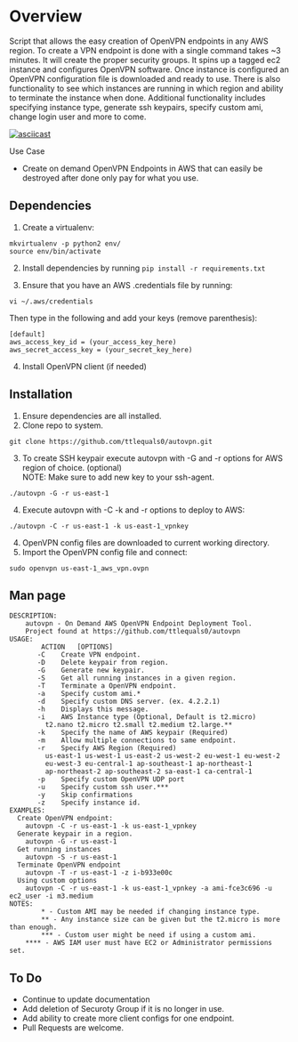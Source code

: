 # Overview

Script that allows the easy creation of OpenVPN endpoints in any AWS region.  To create a VPN endpoint is done with a single command takes ~3 minutes. It will create the proper security groups. It spins up a tagged ec2  instance  and configures OpenVPN software. Once instance is configured an OpenVPN configuration file is downloaded and ready to use. There is also functionality to see which instances are running in which region and ability to terminate the instance when done. Additional functionality includes specifying instance type, generate ssh keypairs, specify custom ami,  change login user and more to come. 

[![asciicast](https://asciinema.org/a/102869.png)](https://asciinema.org/a/102869)

Use Case
  * Create on demand OpenVPN Endpoints in AWS that can easily be destroyed after done
    only pay for what you use.
    
## Dependencies

1. Create a virtualenv:
```
mkvirtualenv -p python2 env/
source env/bin/activate
````

2. Install dependencies by running `pip install -r requirements.txt`

3. Ensure that you have an AWS .credentials file by running: 
```
vi ~/.aws/credentials
```
Then type in the following and add your keys (remove parenthesis):
```
[default]
aws_access_key_id = (your_access_key_here)
aws_secret_access_key = (your_secret_key_here)
```
4. Install OpenVPN client (if needed)

## Installation

1. Ensure dependencies are all installed.
2. Clone repo to system.
```
git clone https://github.com/ttlequals0/autovpn.git
```
3. To create SSH keypair execute autovpn with -G and -r options for AWS region of choice. (optional)	
   NOTE: Make sure to add new key to your ssh-agent.
```
./autovpn -G -r us-east-1
```
4. Execute autovpn with -C -k and -r options to deploy to AWS:
```
./autovpn -C -r us-east-1 -k us-east-1_vpnkey
```
4. OpenVPN config files are downloaded to current working directory.
5. Import the OpenVPN config file and connect:
```
sudo openvpn us-east-1_aws_vpn.ovpn
``` 

## Man page
```
DESCRIPTION:
    autovpn - On Demand AWS OpenVPN Endpoint Deployment Tool.
	Project found at https://github.com/ttlequals0/autovpn
USAGE:
        ACTION	 [OPTIONS]
       -C    Create VPN endpoint.
       -D    Delete keypair from region.
       -G    Generate new keypair.
       -S    Get all running instances in a given region.
       -T    Terminate a OpenVPN endpoint.
       -a    Specify custom ami.*
       -d    Specify custom DNS server. (ex. 4.2.2.1)
       -h    Displays this message.
       -i    AWS Instance type (Optional, Default is t2.micro)
	     t2.nano t2.micro t2.small t2.medium t2.large.**
       -k    Specify the name of AWS keypair (Required)
       -m    Allow multiple connections to same endpoint.
       -r    Specify AWS Region (Required)
	     us-east-1 us-west-1 us-east-2 us-west-2 eu-west-1 eu-west-2 
	     eu-west-3 eu-central-1 ap-southeast-1 ap-northeast-1 
	     ap-northeast-2 ap-southeast-2 sa-east-1 ca-central-1
       -p    Specify custom OpenVPN UDP port
       -u    Specify custom ssh user.***
       -y    Skip confirmations
       -z    Specify instance id.
EXAMPLES:
  Create OpenVPN endpoint:
	autovpn -C -r us-east-1 -k us-east-1_vpnkey
  Generate keypair in a region.
	autovpn -G -r us-east-1
  Get running instances
	autovpn -S -r us-east-1
  Terminate OpenVPN endpoint
	autovpn -T -r us-east-1 -z i-b933e00c
  Using custom options
    autovpn -C -r us-east-1 -k us-east-1_vpnkey -a ami-fce3c696 -u ec2_user -i m3.medium
NOTES:
        * - Custom AMI may be needed if changing instance type.
        ** - Any instance size can be given but the t2.micro is more than enough.
        *** - Custom user might be need if using a custom ami.
	**** - AWS IAM user must have EC2 or Administrator permissions set.
```

## To Do
  * Continue to update documentation
  * Add deletion of Securoty Group if it is no longer in use.
  * Add ability to create more client configs for one endpoint.
  * Pull Requests are welcome.

